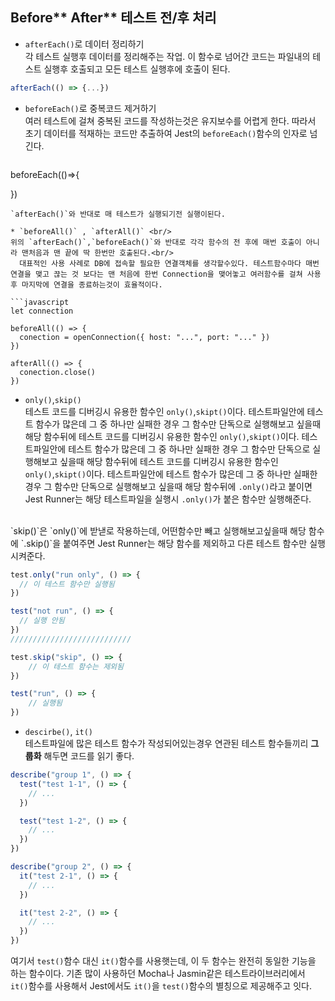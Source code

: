 ## Before** After** 테스트 전/후 처리<br/>

* `afterEach()`로 데이터 정리하기<br/>
각 테스트 실행후 데이터를 정리해주는 작업.
이 함수로 넘어간 코드는 파일내의 테스트 실행후 호출되고 모든 테스트 실행후에 호출이 된다.
  <br/>
  
```javascript
afterEach(() => {...})
```

* `beforeEach()`로 중복코드 제거하기 <br/>
여러 테스트에 걸쳐 중복된 코드를 작성하는것은 유지보수를 어렵게 한다. 따라서 초기 데이터를 적재하는 코드만 추출하여 Jest의 `beforeEach()`함수의 인자로 넘긴다.
  <br/>


  ```javascript
beforeEach(()=>{
    
})
```
`afterEach()`와 반대로 매 테스트가 실행되기전 실행이된다.

* `beforeAll()` , `afterAll()` <br/>
위의 `afterEach()`,`beforeEach()`와 반대로 각각 함수의 전 후에 매번 호출이 아니라 맨처음과 맨 끝에 딱 한번만 호출된다.<br/>
  대표적인 사용 사례로 DB에 접속할 필요한 연결객체를 생각할수있다. 테스트함수마다 매번 연결을 맺고 끊는 것 보다는 맨 처음에 한번 Connection을 맺어놓고 여러함수를 걸쳐 사용후 마지막에 연결을 종료하는것이 효율적이다.
  
```javascript
let connection

beforeAll(() => {
  conection = openConnection({ host: "...", port: "..." })
})

afterAll(() => {
  conection.close()
})
```

* `only()`,`skip()`<br/>
테스트 코드를 디버깅시 유용한 함수인 `only()`,`skipt()`이다. 테스트파일안에 테스트 함수가 많은데 그 중 하나만 실패한 경우 그 함수만 단독으로 실행해보고 싶을때 해당 함수뒤에 테스트 코드를 디버깅시 유용한 함수인 `only()`,`skipt()`이다. 테스트파일안에 테스트 함수가 많은데 그 중 하나만 실패한 경우 그 함수만 단독으로 실행해보고 싶을때 해당 함수뒤에 테스트 코드를 디버깅시 유용한 함수인 `only()`,`skipt()`이다. 테스트파일안에 테스트 함수가 많은데 그 중 하나만 실패한 경우 그 함수만 단독으로 실행해보고 싶을때 해당 함수뒤에 `.only()`라고 붙이면 Jest Runner는 해당 테스트파일을 실행시 `.only()`가 붙은 함수만 실행해준다.<br/>
<br/>
  `skip()`은 `only()`에 받낻로 작용하는데, 어떤함수만 빼고 실행해보고싶을때 해당 함수에 `.skip()`을 붙여주면 Jest Runner는 해당 함수를 제외하고 다른 테스트 함수만 실행시켜준다.

```javascript
test.only("run only", () => {
  // 이 테스트 함수만 실행됨
})

test("not run", () => {
  // 실행 안됨
})
///////////////////////////

test.skip("skip", () => {
    // 이 테스트 함수는 제외됨
})

test("run", () => {
    // 실행됨
})
```

* `descirbe()`, `it()`<br/>
테스트파일에 많은 테스트 함수가 작성되어있는경우 연관된 테스트 함수들끼리 __그룹화__ 해두면 코드를 읽기 좋다.
  
  
```javascript
describe("group 1", () => {
  test("test 1-1", () => {
    // ...
  })

  test("test 1-2", () => {
    // ...
  })
})

describe("group 2", () => {
  it("test 2-1", () => {
    // ...
  })

  it("test 2-2", () => {
    // ...
  })
})
```
여기서 `test()`함수 대신 `it()`함수를 사용햇는데, 이 두 함수는 완전히 동일한 기능을 하는 함수이다. 기존 많이 사용하던 Mocha나 Jasmin같은 테스트라이브러리에서 `it()`함수를 사용해서 Jest에서도 `it()`을 `test()`함수의 별칭으로 제공해주고 잇다.